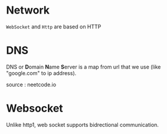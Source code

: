 # Network

`WebSocket` and `Http` are based on HTTP

# DNS 

DNS or **D**omain **N**ame **S**erver is a map from url that we use (like "google.com" to ip address).

source : neetcode.io

# Websocket 

Unlike http1, web socket supports bidrectional communication.